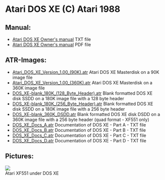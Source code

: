 # Atari DOS XE (C) Atari 1988  
  
## Manual:  
- [Atari DOS XE Owner's manual](attachments/Atari_DOS_XE_Owners_manual.txt) TXT file  
- [Atari DOS XE Owner's manual](attachments/Atari_DOS_XE_Owners_manual.pdf) PDF file  
  
## ATR-Images:  
- [Atari_DOS_XE_Version_1.00_(90K).atr](attachments/Atari_DOS_XE_Version_1.00_(90K).atr) Atari DOS XE Masterdisk on a 90K image file  
- [Atari_DOS_XE_Version_1.00_(360K).atr](attachments/Atari_DOS_XE_Version_1.00_(360K).atr) Atari DOS XE Masterdisk on a 360K image file  
- [DOS_XE-blank_180K_(128_Byte_Header).atr](attachments/DOS_XE-blank_180K_(128_Byte_Header).atr) Blank formatted DOS XE disk SSDD on a 180K image file with a 128 byte header  
- [DOS_XE-blank_180K_(256_Byte_Header).atr](attachments/DOS_XE-blank_180K_(256_Byte_Header).atr) Blank formatted DOS XE disk SSDD on a 180K image file with a 256 byte header  
- [DOS_XE-blank_360K_DSDD.atr](attachments/DOS_XE-blank_360K_DSDD.atr) Blank formatted DOS XE disk DSDD on a 360K image file with a 256 byte header (quad format - XF551 only)  
- [DOS_XE_Docs_A.atr](attachments/DOS_XE_Docs_A.atr) Documentation of DOS XE - Part A - TXT file  
- [DOS_XE_Docs_B.atr](attachments/DOS_XE_Docs_B.atr) Documentation of DOS XE - Part B - TXT file  
- [DOS_XE_Docs_C.atr](attachments/DOS_XE_Docs_C.atr) Documentation of DOS XE - Part C - TXT file  
- [DOS_XE_Docs_D.atr](attachments/DOS_XE_Docs_D.atr) Documentation of DOS XE - Part D - TXT file  
  
## Pictures:  
![](attachments/XF551+under+DOS+XE.jpg)  
Atari XF551 under DOS XE  
  
  
